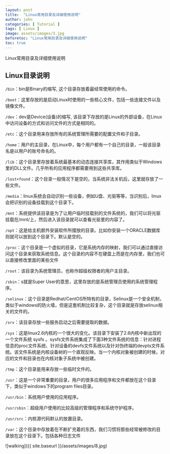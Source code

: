 ```yaml
---
layout: post
title:  "Linux常用目录及详细使用说明"
author: john
categories: [ Tutorial ]
tags: [ Linux ]
image: assets/images/3.jpg
beforetoc: "Linux常用目录及详细使用说明"
toc: true
---
```

Linux常用目录及详细使用说明


## Linux目录说明
`/bin`：bin是Binary的缩写, 这个目录存放着最经常使用的命令。
 
`/boot`：这里存放的是启动Linux时使用的一些核心文件，包括一些连接文件以及镜像文件。
 
`/dev`：dev是Device(设备)的缩写, 该目录下存放的是Linux的外部设备，在Linux中访问设备的方式和访问文件的方式是相同的。
 
`/etc`：这个目录用来存放所有的系统管理所需要的配置文件和子目录。
 
`/home`：用户的主目录，在Linux中，每个用户都有一个自己的目录，一般该目录名是以用户的账号命名的。
 
`/lib`：这个目录里存放着系统最基本的动态连接共享库，其作用类似于Windows里的DLL文件。几乎所有的应用程序都需要用到这些共享库。
 
`/lost+found`：这个目录一般情况下是空的，当系统非法关机后，这里就存放了一些文件。
 
`/media`：linux系统会自动识别一些设备，例如U盘、光驱等等，当识别后，linux会把识别的设备挂载到这个目录下。
 
`/mnt`：系统提供该目录是为了让用户临时挂载别的文件系统的，我们可以将光驱挂载在/mnt/上，然后进入该目录就可以查看光驱里的内容了。
 
`/opt`：这是给主机额外安装软件所摆放的目录。比如你安装一个ORACLE数据库则就可以放到这个目录下。默认是空的。
 
`/proc`：这个目录是一个虚拟的目录，它是系统内存的映射，我们可以通过直接访问这个目录来获取系统信息。这个目录的内容不在硬盘上而是在内存里，我们也可以直接修改里面的某些文件

`/root`：该目录为系统管理员，也称作超级权限者的用户主目录。
 
`/sbin`：s就是Super User的意思，这里存放的是系统管理员使用的系统管理程序。
 
`/selinux`：这个目录是Redhat/CentOS所特有的目录，Selinux是一个安全机制，类似于windows的防火墙，但是这套机制比较复杂，这个目录就是存放selinux相关的文件的。
 
`/srv`：该目录存放一些服务启动之后需要提取的数据。
 
`/sys`：这是linux2.6内核的一个很大的变化。该目录下安装了2.6内核中新出现的一个文件系统 sysfs 。sysfs文件系统集成了下面3种文件系统的信息：针对进程信息的proc文件系统、针对设备的devfs文件系统以及针对伪终端的devpts文件系统。该文件系统是内核设备树的一个直观反映。当一个内核对象被创建的时候，对应的文件和目录也在内核对象子系统中被创建。
 
`/tmp`：这个目录是用来存放一些临时文件的。
 
`/usr`：这是一个非常重要的目录，用户的很多应用程序和文件都放在这个目录下，类似于windows下的program files目录。
 
`/usr/bin`：系统用户使用的应用程序。
 
`/usr/sbin`：超级用户使用的比较高级的管理程序和系统守护程序。
 
`/usr/src`：内核源代码默认的放置目录。
 
`/var`：这个目录中存放着在不断扩充着的东西，我们习惯将那些经常被修改的目录放在这个目录下。包括各种日志文件



![walking]({{ site.baseurl }}/assets/images/8.jpg)
